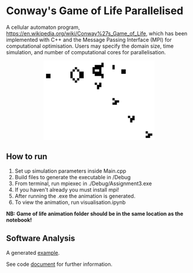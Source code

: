 # Conway's Game of Life Parallelised

A cellular automaton program, https://en.wikipedia.org/wiki/Conway%27s_Game_of_Life, which has been implemented with C++ and the Message Passing Interface (MPI) for computational optimisation. Users may specify the domain size, time simulation, and number of computational cores for parallelisation.

<p align="center">
  <img src="./misc/front_img.gif" alt="front_img" width="300">
</p>

## How to run
1. Set up simulation parameters inside Main.cpp
2. Build files to generate the executable in /Debug
3. From terminal, run mpiexec in ./Debug/Assignment3.exe
4. If you haven't already you must install mpi!
5. After running the .exe the animation is generated.
6. To view the animation, run visualisation.ipynb

**NB: Game of life animation folder should be in the same location as the notebook!**

## Software Analysis

A generated [example](https://github.com/kev-fung/Parallel-Game-Of-Life/blob/master/misc/output.html).

See code [document](https://github.com/kev-fung/Parallel-Game-Of-Life/blob/master/Code%20Analysis.pdf) for further information.
